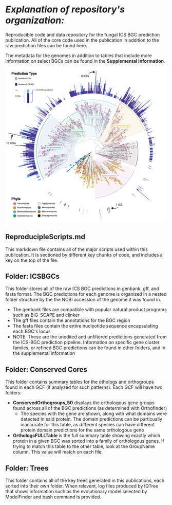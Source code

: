# *Explanation of repository's organization:*
Reproducible code and data repository for the fungal ICS BGC prediction publication. All of the core code used in the publication in addition to the raw prediction files can be found here. 

The metadata for the genomes in addition to tables that include more information on select BGCs can be found in the **Supplemental Information**. 

![ICS_FungalTreeFigure](./Images/ICS_FungalTreeFigure.png)

## **ReproducipleScripts.md**
This markdown file contains all of the major scripts used within this publication. It is sectioned by different key chunks of code, and includes a key on the top of the file. 

## **Folder: ICSBGCs**

This folder stores all of the raw ICS BGC predictions in genbank, gff, and fasta format. The BGC predictions for each genome is organized in a nested folder structure by the the NCBI accession of the genome it was found in.

- The genbank files are compatible with popular natural product programs such as BiG-SCAPE and clinker
- The gff files contain the annotations for the BGC region
- The fasta files contain the entire nucleotide sequence encapsulating each BGC's locus
- NOTE: These are the unedited and unfiltered predictions generated from the ICS-BGC prediction pipeline. Information on specific gene cluster familes, or refined BGC predictions can be found in other folders, and in the supplemental information
 
## **Folder: Conserved Cores**

This folder contains summary tables for the othologs and orthogroups found in each GCF (if analyzed for such patterns). Each GCF will have two folders:
- **ConservedOrthogroups_50** displays the orthologous gene groups found across all of the BGC predictions (as determined with Orthofinder)
  - The species with the gene are shown, along with what domains were detected in said protein. The domain predictions can be particually inaccurate for this table, as different species can have different protein domain predictions for the same orthologous gene
- **OrthologsFULLTable** is the full summary table showing exactly which protein in a given BGC was sorted into a family of orthologous genes. If trying to match this table to the other table, look at the GroupName column. This value will match on each file. 
 
## **Folder: Trees**

This folder contains all of the key trees generated in this publications, each sorted into their own folder. When relavent, log files produced by IQTree that shows information such as the evolutionary model selected by ModelFinder and bash command is provided.

